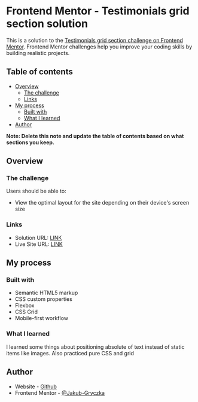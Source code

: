 # Frontend Mentor - Testimonials grid section solution

This is a solution to the [Testimonials grid section challenge on Frontend Mentor](https://www.frontendmentor.io/challenges/testimonials-grid-section-Nnw6J7Un7). Frontend Mentor challenges help you improve your coding skills by building realistic projects.

## Table of contents

- [Overview](#overview)
  - [The challenge](#the-challenge)
  - [Links](#links)
- [My process](#my-process)
  - [Built with](#built-with)
  - [What I learned](#what-i-learned)
- [Author](#author)

**Note: Delete this note and update the table of contents based on what sections you keep.**

## Overview

### The challenge

Users should be able to:

- View the optimal layout for the site depending on their device's screen size

### Links

- Solution URL: [LINK](https://www.frontendmentor.io/solutions/testimonials-grid-section-C2MR3XdcCP)
- Live Site URL: [LINK](https://jakub-gryczka.github.io/testimonials-grid-section-main/)

## My process

### Built with

- Semantic HTML5 markup
- CSS custom properties
- Flexbox
- CSS Grid
- Mobile-first workflow

### What I learned

I learned some things about positioning absolute of text instead of static items like images. Also practiced pure CSS and grid

## Author

- Website - [Github](https://github.com/Jakub-Gryczka)
- Frontend Mentor - [@Jakub-Gryczka](https://www.frontendmentor.io/profile/Jakub-Gryczka)
